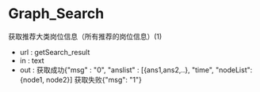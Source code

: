 # Graph_Search

获取推荐大类岗位信息（所有推荐的岗位信息）(1)
* url : getSearch_result
* in  : text
* out : 
    获取成功{"msg" : "0", "anslist" : [{ans1,ans2,..}, "time", "nodeList":{node1, node2}]
    获取失败{"msg": "1"}
